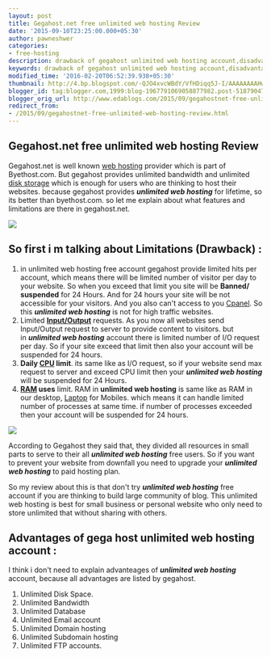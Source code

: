 ```yaml
---
layout: post
title: Gegahost.net free unlimited web hosting Review
date: '2015-09-10T23:25:00.000+05:30'
author: pawneshwer
categories:
- free-hosting
description: drawback of gegahost unlimited web hosting account,disadvantages of gegahost unlimited web hosting account. personal review about unlimited web hosting
keywords: drawback of gegahost unlimited web hosting account,disadvantages of gegahost unlimited web hosting account. personal review about unlimited web hosting
modified_time: '2016-02-20T06:52:39.938+05:30'
thumbnail: http://4.bp.blogspot.com/-QJO4xvcWBdY/VfHDiqq5J-I/AAAAAAAAHwU/03ahYCVSVWQ/s72-c/gegahostnet-free-unlimited-web-hosting-review-logo.png
blogger_id: tag:blogger.com,1999:blog-1967791069058877982.post-5187904761608771288
blogger_orig_url: http://www.edablogs.com/2015/09/gegahostnet-free-unlimited-web-hosting-review.html
redirect_from:
- /2015/09/gegahostnet-free-unlimited-web-hosting-review.html
---
```


## Gegahost.net free unlimited web hosting Review

Gegahost.net is well known [web hosting](http://en.wikipedia.org/wiki/Web_hosting_service "Web hosting service") provider which is part of Byethost.com. But gegahost provides unlimited bandwidth and unlimited [disk storage](http://en.wikipedia.org/wiki/Disk_storage "Disk storage") which is enough for users who are thinking to host their websites. because gegahost provides _**unlimited web hosting**_ for lifetime, so its better than byethost.com. so let me explain about what features and limitations are there in gegahost.net.

[![](http://4.bp.blogspot.com/-QJO4xvcWBdY/VfHDiqq5J-I/AAAAAAAAHwU/03ahYCVSVWQ/s320/gegahostnet-free-unlimited-web-hosting-review-logo.png)](http://4.bp.blogspot.com/-QJO4xvcWBdY/VfHDiqq5J-I/AAAAAAAAHwU/03ahYCVSVWQ/s1600/gegahostnet-free-unlimited-web-hosting-review-logo.png)

## So first i m talking about Limitations (Drawback) :

1.  in unlimited web hosting free account gegahost provide limited hits per account, which means there will be limited number of visitor per day to your website. So when you exceed that limit you site will be **Banned/ suspended** for 24 Hours. And for 24 hours your site will be not accessible for your visitors. And you also can't access to you [Cpanel](http://en.wikipedia.org/wiki/CPanel "CPanel"). So this _**unlimited web hosting**_ is not for high traffic websites.
2.  Limited **[Input/Output](http://en.wikipedia.org/wiki/Input/output "Input/output")** requests. As you now all websites send Input/Output request to server to provide content to visitors. but in **_unlimited web hosting_** account there is limited number of I/O request per day. So if your site exceed that limit then also your account will be suspended for 24 hours.
3.  **Daily [CPU](http://en.wikipedia.org/wiki/Central_processing_unit "Central processing unit") limit**. its same like as I/O request, so if your website send max request to server and exceed CPU limit then your **_unlimited web hosting_** will be suspended for 24 Hours.
4.  **[RAM](http://en.wikipedia.org/wiki/Random-access_memory "Random-access memory") uses** limit. RAM in **unlimited web hosting** is same like as RAM in our desktop, [Laptop](http://en.wikipedia.org/wiki/Laptop "Laptop") for Mobiles. which means it can handle limited number of processes at same time. if number of processes exceeded then your account will be suspended for 24 hours.

[![](http://4.bp.blogspot.com/-mookRWbgmmk/VfHDi9Yf1uI/AAAAAAAAHwY/IhZNwpQsoyE/s320/gegahostnet-free-unlimited-web-hosting-review.png)](http://4.bp.blogspot.com/-mookRWbgmmk/VfHDi9Yf1uI/AAAAAAAAHwY/IhZNwpQsoyE/s1600/gegahostnet-free-unlimited-web-hosting-review.png)

According to Gegahost they said that, they divided all resources in small parts to serve to their all _**unlimited web hosting**_ free users. So if you want to prevent your website from downfall you need to upgrade your _**unlimited web hosting**_ to paid hosting plan.

So my review about this is that don't try _**unlimited web hosting**_ free account if you are thinking to build large community of blog. This unlimited web hosting is best for small business or personal website who only need to store unlimited that without sharing with others.

## Advantages of gega host unlimited web hosting account :

I think i don't need to explain advanteages of _**unlimited web hosting**_ account, because all advantages are listed by gegahost.

1.  Unlimited Disk Space.
2.  Unlimited Bandwidth
3.  Unlimited Database
4.  Unlimited Email account
5.  Unlimited Domain hosting
6.  Unlimited Subdomain hosting
7.  Unlimited FTP accounts.